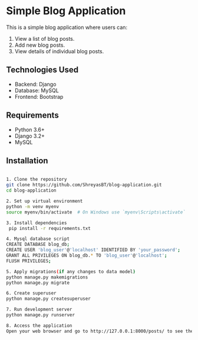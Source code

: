 # Simple Blog Application

This is a simple blog application where users can:
1. View a list of blog posts.
2. Add new blog posts.
3. View details of individual blog posts.

## Technologies Used
- Backend: Django
- Database: MySQL
- Frontend: Bootstrap

## Requirements
- Python 3.6+
- Django 3.2+
- MySQL

## Installation

```bash

1. Clone the repository
git clone https://github.com/ShreyasBT/blog-application.git
cd blog-application

2. Set up virtual environment
python -m venv myenv
source myenv/bin/activate  # On Windows use `myenv\Scripts\activate`

3. Install dependencies
 pip install -r requirements.txt

4. Mysql database script
CREATE DATABASE blog_db;
CREATE USER 'blog_user'@'localhost' IDENTIFIED BY 'your_password';
GRANT ALL PRIVILEGES ON blog_db.* TO 'blog_user'@'localhost';
FLUSH PRIVILEGES;

5. Apply migrations(if any changes to data model)
python manage.py makemigrations
python manage.py migrate

6. Create superuser
python manage.py createsuperuser

7. Run development server
python manage.py runserver

8. Access the application
Open your web browser and go to http://127.0.0.1:8000/posts/ to see the list of blog posts.




